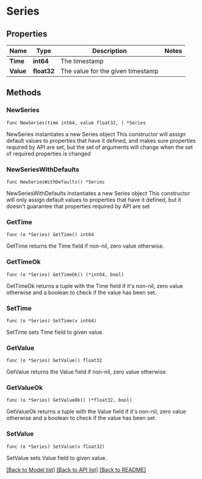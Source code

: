# Series

## Properties

Name | Type | Description | Notes
------------ | ------------- | ------------- | -------------
**Time** | **int64** | The timestamp | 
**Value** | **float32** | The value for the given timestamp | 

## Methods

### NewSeries

`func NewSeries(time int64, value float32, ) *Series`

NewSeries instantiates a new Series object
This constructor will assign default values to properties that have it defined,
and makes sure properties required by API are set, but the set of arguments
will change when the set of required properties is changed

### NewSeriesWithDefaults

`func NewSeriesWithDefaults() *Series`

NewSeriesWithDefaults instantiates a new Series object
This constructor will only assign default values to properties that have it defined,
but it doesn't guarantee that properties required by API are set

### GetTime

`func (o *Series) GetTime() int64`

GetTime returns the Time field if non-nil, zero value otherwise.

### GetTimeOk

`func (o *Series) GetTimeOk() (*int64, bool)`

GetTimeOk returns a tuple with the Time field if it's non-nil, zero value otherwise
and a boolean to check if the value has been set.

### SetTime

`func (o *Series) SetTime(v int64)`

SetTime sets Time field to given value.


### GetValue

`func (o *Series) GetValue() float32`

GetValue returns the Value field if non-nil, zero value otherwise.

### GetValueOk

`func (o *Series) GetValueOk() (*float32, bool)`

GetValueOk returns a tuple with the Value field if it's non-nil, zero value otherwise
and a boolean to check if the value has been set.

### SetValue

`func (o *Series) SetValue(v float32)`

SetValue sets Value field to given value.



[[Back to Model list]](../README.md#documentation-for-models) [[Back to API list]](../README.md#documentation-for-api-endpoints) [[Back to README]](../README.md)


